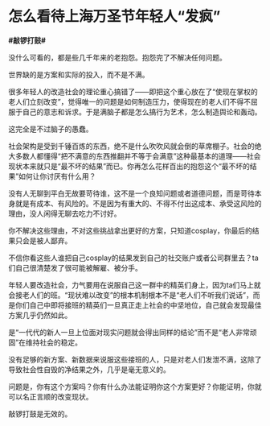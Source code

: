 # 怎么看待上海万圣节年轻人“发疯”
**#敲锣打鼓#**

没什么可看的，都是些几千年来的老抱怨。抱怨完了不解决任何问题。

世界缺的是方案和实际的投入，而不是不满。

很多年轻人的改造社会的理论重心搞错了——即把这个重心放在了“使现在掌权的老人们立刻改变”，觉得唯一的问题是如何制造压力，使得现在的老人们不得不屈服于自己的意志和诉求。于是满脑子都是怎么搞行为艺术，怎么制造舆论和轰动。

这完全是不过脑子的愚蠢。

社会架构是受到千锤百炼的东西，绝不是什么吹吹风就会倒的草席棚子。社会的绝大多数人都懂得“把不满意的东西推翻并不等于会满意”这种最基本的道理——社会现状本来就只是“最不坏的结果”而已。你再怎么花样百出的抱怨这个“最不坏的结果”如何让你讨厌有什么用？

没有人无聊到平白无故要苛待谁，这不是一个良知问题或者道德问题，而是苛待本身就是有成本、有风险的。不是因为有重大的、不得不付出这成本、承受这风险的理由，没人闲得无聊去吃力不讨好。

你不解决这些理由，不对这些挑战拿出更好的方案，只知道cosplay，你最后的结果只会是被人鄙弃。

不信你看这些人谁把自己cosplay的结果发到自己的社交账户或者公司群里去？ta们自己很清楚发了很可能被解雇、被分手。

年轻人要改造社会，力气要用在说服自己这一群中的精英们身上，因为ta们马上就会接老人们的班。“现状难以改变”的根本机制根本不是“老人们不听我们说话”，而是你们自己中即将接班的精英们一旦真正走上社会的中坚地位，自己就会发现最佳方案几乎仍然如此。

是“一代代的新人一旦上位面对现实问题就会得出同样的结论”而不是“老人非常顽固”在维持社会的稳定。

没有足够的新方案、新数据来说服这些接班的人，只是对老人们发泄不满，这除了导致社会性自毁的净结果之外，几乎是毫无意义的。

问题是，你有这个方案吗？你有什么办法能证明你这个方案更好？你能证明，你就可以名正言顺的改变现状。

敲锣打鼓是无效的。